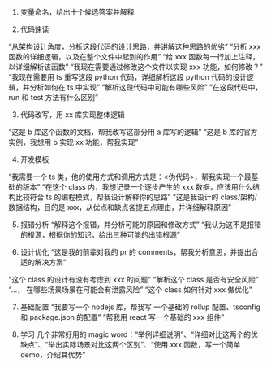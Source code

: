 1. 变量命名，给出十个候选答案并解释

2. 代码速读

“从架构设计角度，分析这段代码的设计思路，并讲解这种思路的优劣”
“分析 xxx 函数的详细逻辑，以及在整个文件中起到的作用”
“给 xxx 函数每一行加上注释，以详细解析该函数”
“我现在需要通过修改这个文件以实现 xxx 功能，如何修改？”
“我现在需要用 ts 重写这段 python 代码，详细解析这段 python 代码的设计逻辑，并分析如何在 ts 中实现”
“解析这段代码中可能有哪些风险”
“在这段代码中， run 和 test 方法有什么区别”

3. 代码改写，用 xx 库实现整体逻辑

“这是 b 库这个函数的文档，帮我改写这部分用 a 库写的逻辑”
“这是 b 库的官方实例，我想用 b 实现 xx 功能，帮我实现”

4. 开发模板

“我需要一个 ts 类，他的使用方式和调用方式是：<伪代码>，帮我实现一个最基础的版本”
“在这个 class 内，我想记录一个逐步产生的 xxx 数据，应该用什么结构比较符合 ts 的编程模式，帮我设计解释你的思路”
“这是我设计的 class/架构/数据结构，目的是 xxx，从优点和缺点各提五点理由，并详细解释原因”

5. 报错分析
   “解释这个报错，并分析可能的原因和修改方式”
   “我认为这不是报错的根源，根据你的知识，给出三种可能的出错根源”

6. 设计优化
   “这是我的前辈对我的 pr 的 comments，帮我分析意思，并提出合适的解决方案”

“这个 class 的设计有没有考虑到 xxx 的问题”
“解析这个 class 是否有安全风险”
“…， 在哪些场景场景在可能会有泄露风险”
“这个 class 如何针对 xxx 做优化”

7. 基础配置
   “我要写一个 nodejs 库，帮我写 一个基础的 rollup 配置、tsconfig 和 package.json 的配置” “帮我用 react 写一个基础的 xxx 组件”

8. 学习
   几个非常好用的 magic word：“举例详细说明”、“详细对比这两个的优缺点”、“举出实际场景对比这两个区别”、“使用 xxx 函数，写一个简单 demo，介绍其优势”